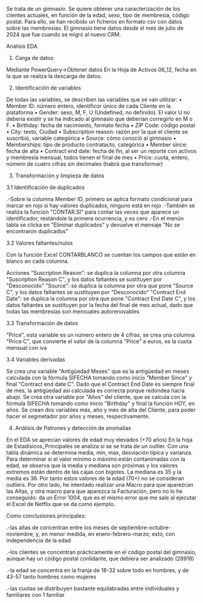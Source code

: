 Se trata de un gimnasio. Se quiere obtener una caracterización de los clientes actuales, en función de la edad, sexo, tipo de membresía, código postal. 
Para ello, se han recibido un ficheros en formato csv  con datos sobre las membresías.
El gimnasio tiene datos desde el mes de julio de 2024 que fue cuando se migró al nuevo CRM.

Análisis EDA

1. Carga de datos

Mediante PowerQuery->Obtener datos
En la Hoja de Activos 06_12, fecha en la que se realiza la descarga de datos.

2. Identificación de variables

De todas las variables, se describen las variables que se van utilizar:
•	Member ID: número entero, identificor único de cada Cliente en la plataforma
•	Gender: sexo, M, F, U (Undefined, no definido). El valor U no debería existir y se ha indicado al gimnasio que deberían corregirlo en M o F.
•	Birthday: fecha de nacimiento, formato fecha
•	ZIP Code: código postal
•	City: texto, Ciudad
•	Subscription reason: razón por la que el cliente se suscribió, variable categórica
•	Source: cómo conoció al gimnasio
•	Memberships: tipo de producto contratacto, categórica
•	Member since: fecha de alta
•	Contract end date: fecha de fin, al ser un reporte con activos y membresía mensual, todos tienen el final de mes
•	Price:  cuota, entero, número de cuatro cifras sin decimales (habrá que transformar)

3. Transformación y limpieza de datos
   
3.1 Identificación de duplicados

.-Sobre la columna Member ID, primero se aplica formato condicional para marcar en rojo si hay valores duplicados, ninguno está en rojo
.-También se realiza la función "CONTAR.SI" para contar las veces que aparece un identificador, restándole la primera ocurrencia, y es cero
.-En el menún tabla se clicka en "Eliminar duplicados" y devuelve el mensaje "No se encontraron duplicados"

3.2 Valores faltantes/nulos

Con la función Excel CONTARBLANCO se cuentan los campos que están en blanco en cada columna.

Acciones
"Suscription Reason": se duplica la columna por otra columna "Suscription Reason C", y los datos faltantes se sustituyen por "Desconocido"
"Source": se duplica la columna por otra que pone "Source C", y los datos faltantes se sustituyen por "Desconocido"
"Contract End Date": se duplica la columna por otra que pone "Contract End Date C", y los datos faltantes se sustituyen por la fecha del final de mes actual, dado que todas las membresías son mensuales autorenovables

3.3 Transformación de datos

"Price", esta variable es un número entero de 4 cifras, se crea una columna "Price C", que convierte el valor de la columna "Price" a euros, es la cuota mensual con iva

3.4 Variables derivadas

Se crea una variable "Antigüedad Meses" que es la antigüedad en meses calculada con la fórmula SIFECHA tomando como inicio "Member Since" y final "Contract end date C". 
Dado que el Contract End Date es siempre final de mes, la antigüedad así calculada es correcta porque redondea hacia abajo.
Se crea otra variable por "Años" del cliente, que se calcula con la fórmula SIFECHA tomando como inicio "Birthday" y final la función HOY, en años.
Se crean dos variables más, año y mes de alta del Cliente, para poder hacer el segmetador por años y meses, respectivamente.

4. Análisis de Patrones y detección de anomalías

En el EDA se aprecian valores de edad muy elevados (+70 años)
En la hoja de Estadísicos_Principales se analiza si se se trata de un outlier. Con una tabla dinámica se determina media, min, max, desviación típica y varianza. 
Para determinar si el valor mínimo o máximo están contanimadas con la edad, se observa que la media y mediana son próximas y los valores extremos están dentro de las cajas con bigotes. 
La mediana es 35 y la media es 36. Por tanto estos valores de la edad (70+) no se consideran outliers.
Por otro lado, he intentado realizar una Macro para que aparezcan las Altas, y otra macro para que aparezca la Facturación, pero no lo he conseguido: da un Error 1004, que es el mismo error que me sale al ejecutar el Excel de Netflix que se da como ejemplo.

Como conclusiones principales:

.-las altas de concentran entre los meses de septiembre-octubre-noviembre, y, en menor medida, en enero-febrero-marzo; esto, con independencia de la edad

.-los clientes se concentran prácticamente en el código postal del gimnasio, aunque hay un código postal conlidante, que debiera ser analizado (28918)

.-la edad se concentra en la franja de 18-32 sobre todo en hombres, y de 43-57 tanto hombres como mujeres

.-las cuotas se distribuyen bastante equilabradas entre individuales y familiares con 1 familiar

